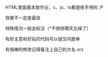 HTML里面基本放作业，c、js、ts都是练手用的 :P 

效果不一定是最佳

特殊情况一般会标注（*不排除哪天忘掉了）
 
有好主意和好玩的代码可以提交问题单

有很棒的修改记得备注上自己的大名 orz

